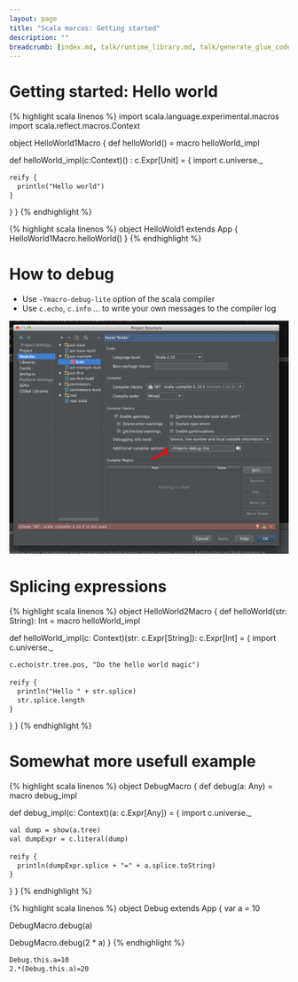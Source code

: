 ```yaml
---
layout: page
title: "Scala marcos: Getting started"
description: ""
breadcrumb: [index.md, talk/runtime_library.md, talk/generate_glue_code.md]
---
```


# Getting started: Hello world

{% highlight scala linenos %}
import scala.language.experimental.macros
import scala.reflect.macros.Context

object HelloWorld1Macro {
  def helloWorld() = macro helloWorld_impl

  def helloWorld_impl(c:Context)() : c.Expr[Unit] = {
    import c.universe._

    reify {
      println("Hello world")
    }
  }
}
{% endhighlight %}

{% highlight scala linenos %}
object HelloWold1 extends App {
  HelloWorld1Macro.helloWorld()
}
{% endhighlight %}

# How to debug

* Use `-Ymacro-debug-lite` option of the scala compiler
* Use `c.echo`, `c.info` ... to write your own messages to the compiler log

![Idea debug](scala_macros_idea_debug.png)

# Splicing expressions

{% highlight scala linenos %}
object HelloWorld2Macro {
  def helloWorld(str: String): Int = macro helloWorld_impl

  def helloWorld_impl(c: Context)(str: c.Expr[String]): c.Expr[Int] = {
    import c.universe._

    c.echo(str.tree.pos, "Do the hello world magic")

    reify {
      println("Hello " + str.splice)
      str.splice.length
    }
  }
}
{% endhighlight %}

# Somewhat more usefull example

{% highlight scala linenos %}
object DebugMacro {
  def debug(a: Any) = macro debug_impl

  def debug_impl(c: Context)(a: c.Expr[Any]) = {
    import c.universe._

    val dump = show(a.tree)
    val dumpExpr = c.literal(dump)

    reify {
      println(dumpExpr.splice + "=" + a.splice.toString)
    }
  }
}
{% endhighlight %}

{% highlight scala linenos %}
object Debug extends App {
  var a = 10

  DebugMacro.debug(a)

  DebugMacro.debug(2 * a)
}
{% endhighlight %}

~~~
Debug.this.a=10
2.*(Debug.this.a)=20
~~~

